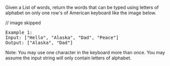 Given a List of words, return the words that can be typed using letters of alphabet on only one row's of American keyboard like the image below.

// image skipped

<pre>
Example 1:
Input: ["Hello", "Alaska", "Dad", "Peace"]
Output: ["Alaska", "Dad"]
</pre>

Note:
You may use one character in the keyboard more than once.
You may assume the input string will only contain letters of alphabet.

